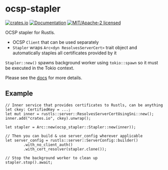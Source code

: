 # ocsp-stapler

[![crates.io](https://img.shields.io/crates/v/ocsp-stapler.svg)](https://crates.io/crates/ocsp-stapler)
[![Documentation](https://docs.rs/ocsp-stapler/badge.svg)](https://docs.rs/ocsp-stapler)
[![MIT/Apache-2 licensed](https://img.shields.io/crates/l/ocsp-stapler.svg)](./LICENSE)

OCSP stapler for Rustls.

- OCSP `Client` that can be used separately
- `Stapler` wraps `Arc<dyn ResolvesServerCert>` trait object and automatically staples all certificates provided by it

`Stapler::new()` spawns background worker using `tokio::spawn` so it must be executed in the Tokio context.

Please see the [docs](https://docs.rs/ocsp-stapler) for more details.

## Example

```rust,ignore
// Inner service that provides certificates to Rustls, can be anything
let ckey: CertifiedKey = ...;
let mut inner = rustls::server::ResolvesServerCertUsingSni::new();
inner.add("crates.io", ckey).unwrap();

let stapler = Arc::new(ocsp_stapler::Stapler::new(inner));

// Then you can build & use server_config wherever applicable
let server_config = rustls::server::ServerConfig::builder()
        .with_no_client_auth()
        .with_cert_resolver(stapler.clone());

// Stop the background worker to clean up
stapler.stop().await;
```
